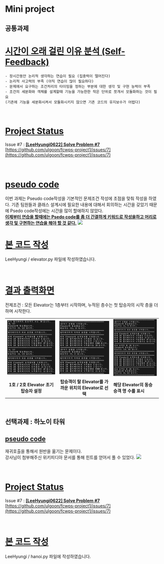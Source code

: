 # Mini project

## 공통과제

# <ins><b>시간이 오래 걸린 이유 분석 (Self-Feedback)</b></ins>

    - 장시간동안 논리적 생각하는 연습이 필요 (집중력이 떨어진다)
    - 논리적 사고력의 부족 (아직 연습이 많이 필요하다)
    - 문제에서 요구하는 조건처리의 타이밍을 정하는 부분에 대한 생각 및 구현 능력이 부족
    - 조건의 세분화와 객체를 설계할때 기능을 가능한한 작은 단위로 쪼개서 모듈화하는 것이 필요
    (기존에 기능을 세분화시켜서 모듈화시키지 않으면 기존 코드의 유지보수가 어렵다)

<br/>

# <ins><b>Project Status</b></ins>

Issue #7 : <b><ins>[LeeHyungi0622] Solve Problem #7</ins></b>
[https://github.com/ulgoon/fcwps-project1/issues/7](https://github.com/ulgoon/fcwps-project1/issues/7)

<br/>

# <ins><b>pseudo code</b></ins>

이번 과제는 Pseudo code작성을 기본적인 문제조건 작성에 초점을 맞춰 작성을 하였다. 기존 팀원들과 클래스 설계시에 필요한 내용에 대해서 회의하는 시간을 갖았기 때문에 Psedo code작성에는 시간을 많이 할애하지 않았다. <br/>
**<ins>이제부터 연습을 할때에는 Psedo code를 좀 더 간결하게 키워드로 작성을하고 머리로 생각 및 구현하는 연습을 해야 할 것 같다.</ins>**
<img src="img/210220_main_assignment_psedo_code.png"/>

# <ins><b>본 코드 작성</b></ins>

LeeHyungi / elevator.py 파일에 작성하였습니다.

<br/>

# <ins><b>결과 출력화면</b></ins>

전제조건 : 모든 Elevator는 1층부터 시작하며, 누적된 층수는 첫 탑승자의 시작 층을 더하며 시작한다.

<table>
    <tr>
        <td>
            <img src="img/210220_elevator_simulation_start.png"/>
        </td>
        <td>
            <img src="img/210220_elevator_simulation_next1.png"/>
        </td>
        <td>
            <img src="img/210220_elevator_co_passenger.png"/>
        </td>
    </tr>
    <tr>
        <td align="center">
            <b>1호 / 2호 Elevator 초기 탑승자 설정</b>
        </td>
        <td align="center">
            <b>탑승객이 탈 Elevator를 가까운 위치의 Elevator로 선택 </b>
        </td>
        <td>
            <b>해당 Elevator의 동승 승객 명 수를 표시</b>
        </td>
    </tr>
</table>

<br/>

## 선택과제 : 하노이 타워

## <ins><b>pseudo code</b></ins>

재귀호출을 통해서 원반을 옮기는 문제이다. <br/>
강사님이 첨부해주신 위키피디아 문서를 통해 힌트를 얻어서 풀 수 있었다.
<img src="img/210220_hanoi.png"/>

<br/>

# <ins><b>Project Status</b></ins>

Issue #7 : <b><ins>[LeeHyungi0622] Solve Problem #7</ins></b>
[https://github.com/ulgoon/fcwps-project1/issues/7](https://github.com/ulgoon/fcwps-project1/issues/7)

<br/>

# <ins><b>본 코드 작성</b></ins>

LeeHyungi / hanoi.py 파일에 작성하였습니다.
